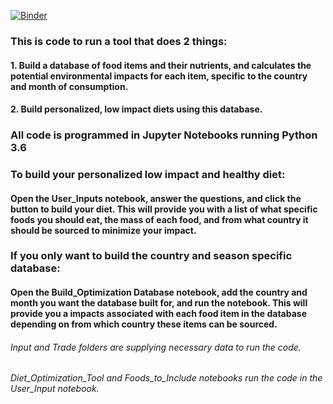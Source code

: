 [![Binder](https://mybinder.org/badge_logo.svg)](https://mybinder.org/v2/gh/clw208/nb1/master)

### This is code to run a tool that does 2 things:

#### 1. Build a database of food items and their nutrients, and calculates the potential environmental impacts for each item, specific to the country and month of consumption.

#### 2. Build personalized, low impact diets using this database.


### All code is programmed in Jupyter Notebooks running Python 3.6


### To build your personalized low impact and healthy diet:
#### Open the User_Inputs notebook, answer the questions, and click the button to build your diet. This will provide you with a list of what specific foods you should eat, the mass of each food, and from what country it should be sourced to minimize your impact.

### If you only want to build the country and season specific database:
#### Open the Build_Optimization Database notebook, add the country and month you want the database built for, and run the notebook. This will provide you a impacts associated with each food item in the database depending on from which country these items can be sourced.

###### Input and Trade folders are supplying necessary data to run the code. 
###### Diet_Optimization_Tool and Foods_to_Include notebooks run the code in the User_Input notebook.

